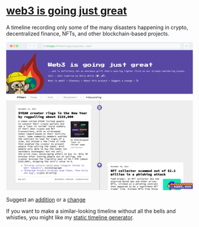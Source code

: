 # [web3 is going just great](https://web3isgoinggreat.com)

A timeline recording only some of the many disasters happening in crypto, decentralized finance, NFTs, and other blockchain-based projects.

![Website screenshot](/screenshot.png)

Suggest an [addition](https://github.com/molly/web3-is-going-great/issues/new?assignees=&labels=&template=new-entry.md&title=%5BNEW%5D) or a [change](https://github.com/molly/web3-is-going-great/issues/new?assignees=&labels=&template=change-to-existing-entry.md&title=%5BEDIT%5D)

If you want to make a similar-looking timeline without all the bells and whistles, you might like my
[static timeline generator](https://github.com/molly/static-timeline-generator).
